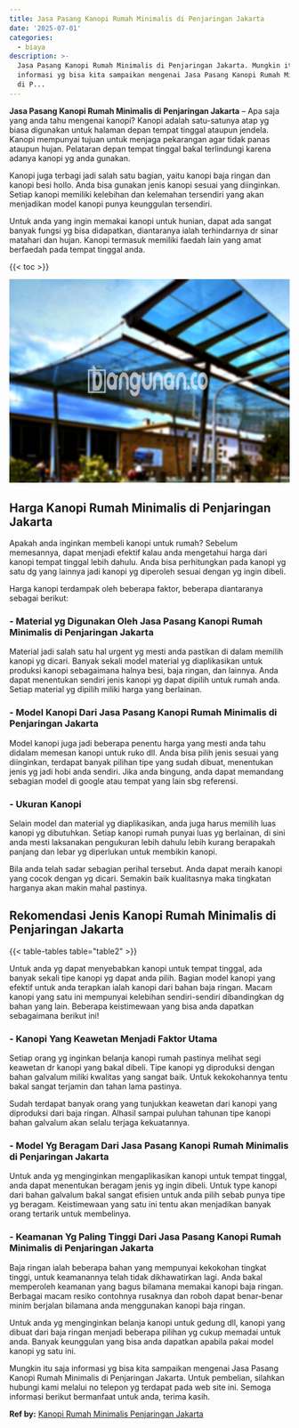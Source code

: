 ```yaml
---
title: Jasa Pasang Kanopi Rumah Minimalis di Penjaringan Jakarta
date: '2025-07-01'
categories:
  - biaya
description: >-
  Jasa Pasang Kanopi Rumah Minimalis di Penjaringan Jakarta. Mungkin itu saja
  informasi yg bisa kita sampaikan mengenai Jasa Pasang Kanopi Rumah Minimalis
  di P...
---
```


**Jasa Pasang Kanopi Rumah Minimalis di Penjaringan Jakarta** – Apa saja yang anda tahu mengenai kanopi? Kanopi adalah satu-satunya atap yg biasa digunakan untuk halaman depan tempat tinggal ataupun jendela. Kanopi mempunyai tujuan untuk menjaga pekarangan agar tidak panas ataupun hujan. Pelataran depan tempat tinggal bakal terlindungi karena adanya kanopi yg anda gunakan.

Kanopi juga terbagi jadi salah satu bagian, yaitu kanopi baja ringan dan kanopi besi hollo. Anda bisa gunakan jenis kanopi sesuai yang diinginkan. Setiap kanopi memiliki kelebihan dan kelemahan tersendiri yang akan menjadikan model kanopi punya keunggulan tersendiri.

Untuk anda yang ingin memakai kanopi untuk hunian, dapat ada sangat banyak fungsi yg bisa didapatkan, diantaranya ialah terhindarnya dr sinar matahari dan hujan. Kanopi termasuk memiliki faedah lain yang amat berfaedah pada tempat tinggal anda.

{{< toc >}}

![Jasa Pasang Kanopi Rumah Minimalis di Penjaringan Jakarta](/images/harga-kanopi-minimalis-23.png)

## Harga Kanopi Rumah Minimalis di Penjaringan Jakarta

Apakah anda inginkan membeli kanopi untuk rumah? Sebelum memesannya, dapat menjadi efektif kalau anda mengetahui harga dari kanopi tempat tinggal lebih dahulu. Anda bisa perhitungkan pada kanopi yg satu dg yang lainnya jadi kanopi yg diperoleh sesuai dengan yg ingin dibeli.

Harga kanopi terdampak oleh beberapa faktor, beberapa diantaranya sebagai berikut:

### \- Material yg Digunakan Oleh Jasa Pasang Kanopi Rumah Minimalis di Penjaringan Jakarta

Material jadi salah satu hal urgent yg mesti anda pastikan di dalam memilih kanopi yg dicari. Banyak sekali model material yg diaplikasikan untuk produksi kanopi sebagaimana halnya besi, baja ringan, dan lainnya. Anda dapat menentukan sendiri jenis kanopi yg dapat dipilih untuk rumah anda. Setiap material yg dipilih miliki harga yang berlainan.

### \- Model Kanopi Dari Jasa Pasang Kanopi Rumah Minimalis di Penjaringan Jakarta

Model kanopi juga jadi beberapa penentu harga yang mesti anda tahu didalam memesan kanopi untuk ruko dll. Anda bisa pilih jenis sesuai yang diinginkan, terdapat banyak pilihan tipe yang sudah dibuat, menentukan jenis yg jadi hobi anda sendiri. Jika anda bingung, anda dapat memandang sebagian model di google atau tempat yang lain sbg referensi.

### \- Ukuran Kanopi

Selain model dan material yg diaplikasikan, anda juga harus memilih luas kanopi yg dibutuhkan. Setiap kanopi rumah punyai luas yg berlainan, di sini anda mesti laksanakan pengukuran lebih dahulu lebih kurang berapakah panjang dan lebar yg diperlukan untuk membikin kanopi.

Bila anda telah sadar sebagian perihal tersebut. Anda dapat meraih kanopi yang cocok dengan yg dicari. Semakin baik kualitasnya maka tingkatan harganya akan makin mahal pastinya.

## Rekomendasi Jenis Kanopi Rumah Minimalis di Penjaringan Jakarta

{{< table-tables table="table2" >}}

Untuk anda yg dapat menyebabkan kanopi untuk tempat tinggal, ada banyak sekali tipe kanopi yg dapat anda pilih. Bagian model kanopi yang efektif untuk anda terapkan ialah kanopi dari bahan baja ringan. Macam kanopi yang satu ini mempunyai kelebihan sendiri-sendiri dibandingkan dg bahan yang lain. Beberapa keistimewaan yang bisa anda dapatkan sebagaimana berikut ini!

### \- Kanopi Yang Keawetan Menjadi Faktor Utama

Setiap orang yg inginkan belanja kanopi rumah pastinya melihat segi keawetan dr kanopi yang bakal dibeli. Tipe kanopi yg diproduksi dengan bahan galvalum miliki kwalitas yang sangat baik. Untuk kekokohannya tentu bakal sangat terjamin dan tahan lama pastinya.

Sudah terdapat banyak orang yang tunjukkan keawetan dari kanopi yang diproduksi dari baja ringan. Alhasil sampai puluhan tahunan tipe kanopi bahan galvalum akan selalu terjaga kekuatannya.

### \- Model Yg Beragam Dari Jasa Pasang Kanopi Rumah Minimalis di Penjaringan Jakarta

Untuk anda yg menginginkan mengaplikasikan kanopi untuk tempat tinggal, anda dapat menentukan beragam jenis yg ingin dibeli. Untuk type kanopi dari bahan galvalum bakal sangat efisien untuk anda pilih sebab punya tipe yg beragam. Keistimewaan yang satu ini tentu akan menjadikan banyak orang tertarik untuk membelinya.

### \- Keamanan Yg Paling Tinggi Dari Jasa Pasang Kanopi Rumah Minimalis di Penjaringan Jakarta

Baja ringan ialah beberapa bahan yang mempunyai kekokohan tingkat tinggi, untuk keamanannya telah tidak dikhawatirkan lagi. Anda bakal memperoleh keamanan yang bagus bilamana memakai kanopi baja ringan. Berbagai macam resiko contohnya rusaknya dan roboh dapat benar-benar minim berjalan bilamana anda menggunakan kanopi baja ringan.

Untuk anda yg menginginkan belanja kanopi untuk gedung dll, kanopi yang dibuat dari baja ringan menjadi beberapa pilihan yg cukup memadai untuk anda. Banyak keunggulan yang bisa anda dapatkan apabila pakai model kanopi yg satu ini.

Mungkin itu saja informasi yg bisa kita sampaikan mengenai Jasa Pasang Kanopi Rumah Minimalis di Penjaringan Jakarta. Untuk pembelian, silahkan hubungi kami melalui no telepon yg terdapat pada web site ini. Semoga informasi berikut bermanfaat untuk anda, terima kasih.

**Ref by:**  [Kanopi Rumah Minimalis Penjaringan Jakarta](https://id.wikipedia.org/wiki/Kanopi)
